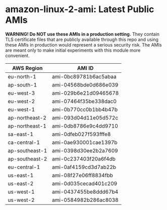 # amazon-linux-2-ami: Latest Public AMIs

**WARNING! Do NOT use these AMIs in a production setting.** They contain TLS certificate files that are publicly available through this repo and using these AMIs in production would represent a serious security risk. The AMIs are meant only to make initial experiments with this module more convenient.

| AWS Region | AMI ID |
| ---------- | ------ |
| eu-north-1 | ami-0bc89781b6ac5abaa |
| ap-south-1 | ami-04568bde0d686e039 |
| eu-west-3 | ami-029b6e21d09465678 |
| eu-west-2 | ami-07464f35be338dac0 |
| eu-west-1 | ami-0b770cc0b1bb4b47b |
| ap-northeast-2 | ami-093d04d11e05d572c |
| ap-northeast-1 | ami-0db8786e9c4dd9710 |
| sa-east-1 | ami-0dfeb027f593fffe8 |
| ca-central-1 | ami-0ae930001cae1397b |
| ap-southeast-1 | ami-0398d30ee2b2a7609 |
| ap-southeast-2 | ami-0c237403f20a6f4db |
| eu-central-1 | ami-0af4159cd3d7ab22b |
| us-east-1 | ami-08f27e06ff8834fbb |
| us-east-2 | ami-0d035cecad401c209 |
| us-west-1 | ami-0437455be8ddd67b4 |
| us-west-2 | ami-0584982b286ac8038 |
